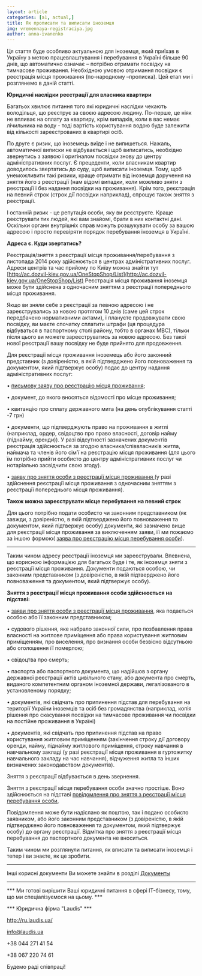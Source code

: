 ```yaml
---
layout: article
categories: [a1, actual,]
title: Як прописати та виписати іноземця
img: vremennaya-registraciya.jpg
author: anna-ivanenko
--- 
```

Ця стаття буде особливо актуальною для іноземця, який приїхав в Україну з метою працевлаштування і перебування в Україні 
більше 90 днів, що автоматично означає – потрібно отримати посвідку на тимчасове проживання. Необхідною умовою отримання посвідки є реєстрація місця проживання (по-народному –прописка). Цей етап ми і розглянемо в даній статті.

**Юридичні наслідки реєстрації для власника квартири**

Багатьох хвилює питання того які юридичні наслідки чекають володільця, що реєструє за своєю адресою людину. По-перше, це ніяк не впливає на оплату за квартиру, крім випадків, коли в вас немає лічильника на воду - тоді вартість користування водою буде залежити від кількості зареєстрованих в квартирі осіб.

По друге є ризик, що іноземець виїде і не випишеться. Нажаль, автоматичної виписки не відбувається і щоб виписатись, необхідно звернутись з заявою і оригіналом посвідки знову до центру адміністративних послуг. Є прецеденти, коли власникам квартир доводилось звертатись до суду, щоб виписати іноземця. Тому, щоб унеможливити такі ризики, краще отримати від іноземця доручення на зняття його з реєстрації (нам відомі випадки, коли можливо зняти з реєстрації і без надання посвідки на проживання). Крім того, реєстрація на певний строк (строк дії посвідки наприклад), спрощує також зняття з реєстрації.

І останній ризик - це репутація особи, яку ви реєструєте. Краще реєструвати тих людей, які вам знайомі, брати в них контактні дані. Оскільки органи внутрішніх справ можуть розшукувати особу за вашою адресою і просто перевіряти порядок перебування іноземця в Україні.

**Адреса є. Куди звертатись?**

 Реєстрація/зняття з реєстрації місця проживання/перебування з листопада 2014 року здійснюється в центрах адміністративних послуг. Адреси центрів та час прийому по Київу можна знайти тут [http://ac.dozvil-kiev.gov.ua/OneStopShop/List](http://ac.dozvil-kiev.gov.ua/OneStopShop/List) Реєстрація місця проживання іноземця може бути здійснена з одночасним зняттям з реєстрації попереднього місця проживання. 
 
 Якщо ви зняли себе з реєстрації за певною адресою і не зареєструвались за новою протягом 10 днів (саме цей строк передбачено нормативними актами), і плануєте продовжувати свою посвідку, ви маєте спочатку сплатити штрафи (ця процедура відбуваться в паспортному столі району, тобто в органах МВС), тільки після цього ви можете зареєструватись за новою адресою. Без такої нової реєстрації вашу посвідку не буде прийнято для продовження.

Для реєстрації місця проживання іноземець або його законний представник (з довіреністю, в якій підтверджено його повноваження
та документом, який підтвержує особу) подає до центру надання адміністративних 
послуг:

•	[письмову заяву про реєстрацію місця проживання](/pdf/Заява%20про%20реєстрацію%20місця%20проживаня.doc);

•	документ, до якого вносяться відомості про місце проживання;

•	квитанцію про сплату державного мита (на день опублікування статті -7 грн)

•	документи, що підтверджують право на проживання в житлі (наприклад, ордер, свідоцтво про право власності, договір найму 
(піднайму, оренди)). У разі відсутності зазначених документів реєстрація здійснюється за згодою власника/співвласників житла,
наймача та членів його сім’ї на реєстрацію місця проживання (для цього їм потрібно прийти особисто до центру адміністративних послуг чи нотаріально засвідчити свою згоду). 

•	[заяву про зняття особи з реєстрації місця проживання ](/pdf/ЗАЯВА%20%20про%20зняття%20особи%20з%20реєстрації%20місця%20проживання.doc)
(у разі здійснення реєстрації місця проживання з одночасним зняттям з
реєстрації попереднього місця проживання).

**Також можна зареєструвати місце перебування на певний строк**

 Для цього потрібно подати особисто чи законним представником (як завжди, з довіреністю, в якій підтверджено його повноваження
 та документом, який підтвержує особу)	документи, які зазначено вище для реєстрації місця проживання за виключенням заяви, її ми пожаємо за іншою формою( [заява про реєстрацію місця перебування особи](/pdf/ЗАЯВА%20%20про%20реєстрацію%20місця%20перебування%20особи.doc)).

_______________
Таким чином адресу реєстрації іноземця ми зареєстрували. Впевнена, що корисною інформацією для багатьох буде і те, як іноземця
зняти з реєстрації місця проживання. Документи подаються особою, чи законним представником (з довіреністю, в якій підтверджено
його повноваження та документом, який підтвержує особу).

**Зняття з реєстрації місця проживання особи здійснюється на підставі:**

•	[заяви про зняття особи з реєстрації місця проживання](/pdf/ЗАЯВА%20%20про%20зняття%20особи%20з%20реєстрації%20місця%20проживання.doc), яка подається особою або її законним представником;

•	судового рішення, яке набрало законної сили, про позбавлення права власності на житлове приміщення або права користування
житловим приміщенням, про виселення, про визнання особи безвісно відсутньою або оголошення її померлою;

•	свідоцтва про смерть;

•	паспорта або паспортного документа, що надійшов з органу державної реєстрації актів цивільного стану, або документа про 
смерть, виданого компетентним органом іноземної держави, легалізованого в установленому порядку;

•	документів, які свідчать про припинення підстав для перебування на території України іноземців та осіб без громадянства 
(наприклад, копія рішення про скасування посвідки на тимчасове проживання чи посвідки на постійне проживання в Україні)

•	документів, які свідчать про припинення підстав на право користування житловим приміщенням (закінчення строку дії договору 
оренди, найму, піднайму житлового приміщення, строку навчання в навчальному закладі (у разі реєстрації місця проживання в 
гуртожитку навчального закладу на час навчання), відчуження житла та інших визначених законодавством документів).

Зняття з реєстрації відбувається в день звернення.

Зняття з реєстрації місця перебування особи значно простіше. Воно здійснюється на підставі [повідомлення про зняття з 
реєстрації місця перебування особи](/pdf/ПОВІДОМЛЕННЯ%20%20про%20зняття%20з%20реєстрації%20місця%20перебування%20особи%20.doc), 

Повідомлення може бути надіслано як поштою, так і подано особисто заявником, або його законним представником (з довіреністю,
в якій підтверджено його повноваження та документом, який підтвержує особу) до органу реєстрації. Відмітка про зняття з
реєстрації місця перебування до паспортного документа не вноситься.

Таким чином ми розглянули питання, як вписати та виписати іноземця і тепер і ви знаєте, як це зробити. 
____________________
Інші корисні документи Ви можете знайти в розділі [Документы](http://itin.com.ua/content/documents.html)
____________________
*** Ми готові вирішити Ваші юридичні питання в сфері IT-бізнесу, тому, що ми спеціалізуємося на цьому. ***

*** Юридична фірма "Laudis" ***

http://ru.laudis.ua/

info@laudis.ua

+38 044 271 41 54

+38 067 220 74 61

Будемо раді співпраці!
